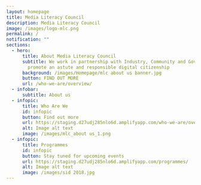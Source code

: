 ```yaml
---
layout: homepage
title: Media Literacy Council
description: Media Literacy Council
image: /images/logo-mlc.png
permalink: /
notification: ""
sections:
  - hero:
      title: About Media Literacy Council
      subtitle: We work in partnership with Industry, Community and Government to
        promote an astute and responsible digital citizenship
      background: /images/Homepage/mlc about us banner.jpg
      button: FIND OUT MORE
      url: /who-we-are/overview/
  - infobar:
      subtitle: About us
  - infopic:
      title: Who Are We
      id: infopic
      button: Find out more
      url: https://staging.d27udj285nlo6d.amplifyapp.com/who-we-are/overview/
      alt: Image alt text
      image: /images/mlc_about us_1.png
  - infopic:
      title: Programmes
      id: infopic
      button: Stay tuned for upcoming events
      url: https://staging.d27udj285nlo6d.amplifyapp.com/programmes/
      alt: Image alt text
      image: /images/sid 2018.jpg
---
```

